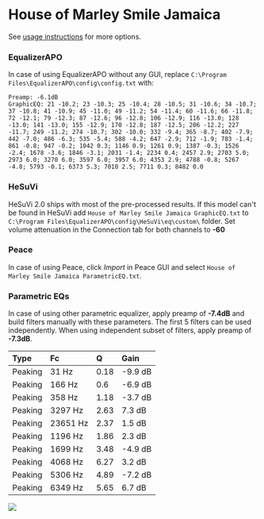 # House of Marley Smile Jamaica
See [usage instructions](https://github.com/jaakkopasanen/AutoEq#usage) for more options.

### EqualizerAPO
In case of using EqualizerAPO without any GUI, replace `C:\Program Files\EqualizerAPO\config\config.txt`
with:
```
Preamp: -6.1dB
GraphicEQ: 21 -10.2; 23 -10.3; 25 -10.4; 28 -10.5; 31 -10.6; 34 -10.7; 37 -10.8; 41 -10.9; 45 -11.0; 49 -11.2; 54 -11.4; 60 -11.6; 66 -11.8; 72 -12.1; 79 -12.3; 87 -12.6; 96 -12.8; 106 -12.9; 116 -13.0; 128 -13.0; 141 -13.0; 155 -12.9; 170 -12.8; 187 -12.5; 206 -12.2; 227 -11.7; 249 -11.2; 274 -10.7; 302 -10.0; 332 -9.4; 365 -8.7; 402 -7.9; 442 -7.0; 486 -6.3; 535 -5.4; 588 -4.2; 647 -2.9; 712 -1.9; 783 -1.4; 861 -0.8; 947 -0.2; 1042 0.3; 1146 0.9; 1261 0.9; 1387 -0.3; 1526 -2.4; 1678 -3.6; 1846 -3.1; 2031 -1.4; 2234 0.4; 2457 2.9; 2703 5.0; 2973 6.0; 3270 6.0; 3597 6.0; 3957 6.0; 4353 2.9; 4788 -0.8; 5267 -4.8; 5793 -0.1; 6373 5.3; 7010 2.5; 7711 0.3; 8482 0.0
```

### HeSuVi
HeSuVi 2.0 ships with most of the pre-processed results. If this model can't be found in HeSuVi add
`House of Marley Smile Jamaica GraphicEQ.txt` to `C:\Program Files\EqualizerAPO\config\HeSuVi\eq\custom\` folder.
Set volume attenuation in the Connection tab for both channels to **-60**

### Peace
In case of using Peace, click *Import* in Peace GUI and select `House of Marley Smile Jamaica ParametricEQ.txt`.

### Parametric EQs
In case of using other parametric equalizer, apply preamp of **-7.4dB** and build filters manually
with these parameters. The first 5 filters can be used independently.
When using independent subset of filters, apply preamp of **-7.3dB**.

| Type    | Fc       |    Q | Gain    |
|:--------|:---------|:-----|:--------|
| Peaking | 31 Hz    | 0.18 | -9.9 dB |
| Peaking | 166 Hz   | 0.6  | -6.9 dB |
| Peaking | 358 Hz   | 1.18 | -3.7 dB |
| Peaking | 3297 Hz  | 2.63 | 7.3 dB  |
| Peaking | 23651 Hz | 2.37 | 1.5 dB  |
| Peaking | 1196 Hz  | 1.86 | 2.3 dB  |
| Peaking | 1699 Hz  | 3.48 | -4.9 dB |
| Peaking | 4068 Hz  | 6.27 | 3.2 dB  |
| Peaking | 5306 Hz  | 4.89 | -7.2 dB |
| Peaking | 6349 Hz  | 5.65 | 6.7 dB  |

![](https://raw.githubusercontent.com/jaakkopasanen/AutoEq/master/results/innerfidelity/sbaf-serious/House%20of%20Marley%20Smile%20Jamaica/House%20of%20Marley%20Smile%20Jamaica.png)